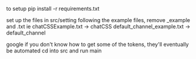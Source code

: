 to setup
pip install -r requirements.txt

set up the files in src/setting following the example files, remove _example and .txt
ie chatCSSExample.txt -> chatCSS
default_channel_example.txt -> default_channel

google if you don't know how to get some of the tokens, they'll eventually be automated 
cd into src and run main